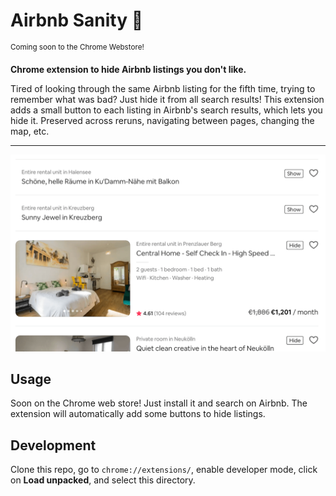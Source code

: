 # Airbnb Sanity 🧳

<sup>Coming soon to the Chrome Webstore!</sup>

**Chrome extension to hide Airbnb listings you don't like.**

Tired of looking through the same Airbnb listing for the fifth time, trying to remember what was bad? Just hide it from all search results! This extension adds a small button to each listing in Airbnb's search results, which lets you hide it. Preserved across reruns, navigating between pages, changing the map, etc.

<!--

<h3 align="center">
  🎉 <a href="https://github.com/jrieke/readme-template">Try it out</a> 🎉
</h3>
-->

---

<p align="center">
    <a href="https://github.com/jrieke/airbnb-sanity"><img src="images/screenshot.png" width=600></a>
</p>

## Usage

Soon on the Chrome web store! Just install it and search on Airbnb. The extension will automatically add some buttons to hide listings.

## Development

Clone this repo, go to `chrome://extensions/`, enable developer mode, click on **Load unpacked**, and select this directory.
